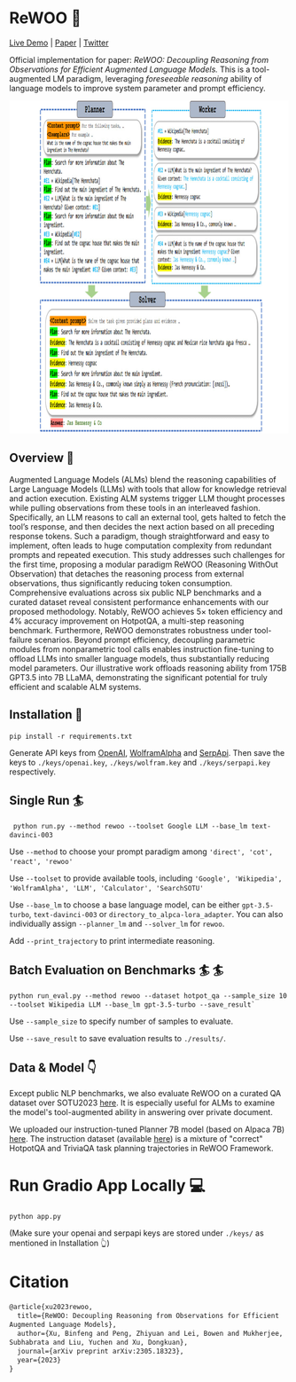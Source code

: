 # ReWOO 🦙
<p align="left">
  <a href="https://huggingface.co/spaces/rewoo/ReWOO-Demo">Live Demo</a> |
  <a href="https://arxiv.org/abs/2305.18323">Paper</a> |
  <a href="https://twitter.com/billxbf/status/1663713374910251009?s=20">Twitter</a> 
</p>

Official implementation for paper: _ReWOO: Decoupling Reasoning from Observations for Efficient Augmented Language Models._
This is a tool-augmented LM paradigm, leveraging _foreseeable reasoning_ ability of language models to improve system parameter and prompt efficiency.

<p align="center">
  <img width="900" height="600" src="./rewoo.png">
</p>

## Overview 🤗

Augmented Language Models (ALMs) blend the reasoning capabilities of Large Language Models (LLMs) with tools that allow for knowledge retrieval and action execution. Existing ALM systems trigger LLM thought processes while pulling observations from these tools in an interleaved fashion. Specifically, an LLM reasons to call an external tool, gets halted to fetch the tool’s response, and then decides the next action based on all preceding response tokens. Such a paradigm, though straightforward and easy to implement, often leads to huge computation complexity from redundant prompts and repeated execution. This study addresses such challenges for the first time, proposing a modular paradigm ReWOO (Reasoning WithOut Observation) that detaches the reasoning process from external observations, thus significantly reducing token consumption. Comprehensive evaluations across six public NLP benchmarks and a curated dataset reveal consistent performance enhancements with our proposed methodology. Notably, ReWOO achieves 5× token efficiency and 4% accuracy improvement on HotpotQA, a multi-step reasoning benchmark. Furthermore, ReWOO demonstrates robustness under tool-failure scenarios. Beyond prompt efficiency, decoupling parametric modules from nonparametric tool calls enables instruction fine-tuning to offload LLMs into smaller language models, thus substantially reducing model parameters. Our illustrative work offloads reasoning ability from 175B GPT3.5 into 7B LLaMA, demonstrating the significant potential for truly efficient and scalable ALM systems. 

## Installation 🔧
```
pip install -r requirements.txt
```
Generate API keys from [OpenAI](https://openai.com/blog/openai-api), [WolframAlpha](https://products.wolframalpha.com/api) and [SerpApi](https://serpapi.com/). Then save the keys to `./keys/openai.key`, `./keys/wolfram.key` and `./keys/serpapi.key` respectively.


## Single Run 🏄
```
 python run.py --method rewoo --toolset Google LLM --base_lm text-davinci-003 
```
Use `--method` to choose your prompt paradigm among `'direct', 'cot', 'react', 'rewoo'`

Use `--toolset` to provide available tools, including `'Google', 'Wikipedia', 'WolframAlpha', 'LLM', 'Calculator', 'SearchSOTU'`

Use `--base_lm` to choose a base language model, can be either `gpt-3.5-turbo`, `text-davinci-003` or `directory_to_alpca-lora_adapter`. You can also individually assign `--planner_lm` and `--solver_lm` for `rewoo`. 

Add `--print_trajectory` to print intermediate reasoning.


## Batch Evaluation on Benchmarks 🏄 🏄
```
python run_eval.py --method rewoo --dataset hotpot_qa --sample_size 10 --toolset Wikipedia LLM --base_lm gpt-3.5-turbo --save_result`
```

Use `--sample_size` to specify number of samples to evaluate.

Use `--save_result` to save evaluation results to `./results/`.

## Data & Model 👇

Except public NLP benchmarks, we also evaluate ReWOO on a curated QA dataset over SOTU2023 [here](https://huggingface.co/datasets/rewoo/sotu_qa_2023). It is especially useful for ALMs to examine the model's tool-augmented ability in answering over private document.

We uploaded our instruction-tuned Planner 7B model (based on Alpaca 7B) [here](https://huggingface.co/rewoo/planner_7B). The instruction dataset (available [here](https://huggingface.co/datasets/rewoo/planner_instruction_tuning_2k/blob/main/README.md)) is a mixture of "correct" HotpotQA and TriviaQA task planning trajectories in ReWOO Framework.

# Run Gradio App Locally 💻
```
python app.py
```
(Make sure your openai and serpapi keys are stored under `./keys/` as mentioned in Installation 👆)

# Citation
```
@article{xu2023rewoo,
  title={ReWOO: Decoupling Reasoning from Observations for Efficient Augmented Language Models},
  author={Xu, Binfeng and Peng, Zhiyuan and Lei, Bowen and Mukherjee, Subhabrata and Liu, Yuchen and Xu, Dongkuan},
  journal={arXiv preprint arXiv:2305.18323},
  year={2023}
}
```
